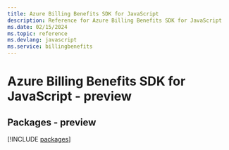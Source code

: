 ```yaml
---
title: Azure Billing Benefits SDK for JavaScript
description: Reference for Azure Billing Benefits SDK for JavaScript
ms.date: 02/15/2024
ms.topic: reference
ms.devlang: javascript
ms.service: billingbenefits
---
```

# Azure Billing Benefits SDK for JavaScript - preview
## Packages - preview
[!INCLUDE [packages](billing-benefits-index.md)]